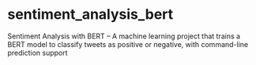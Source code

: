 # sentiment_analysis_bert
Sentiment Analysis with BERT – A machine learning project that trains a BERT model to classify tweets as positive or negative, with command-line prediction support
